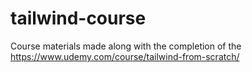 # tailwind-course

Course materials made along with the completion of the https://www.udemy.com/course/tailwind-from-scratch/
